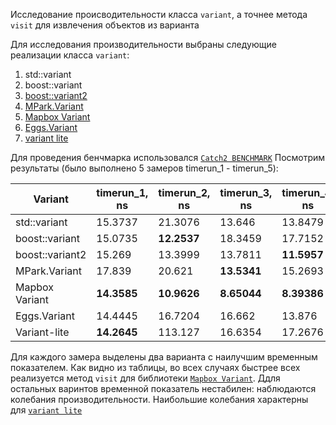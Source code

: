 Исследование происводительности класса `variant`, а точнее метода `visit` для извлечения объектов из варианта

Для исследования производительности выбраны следующие реализации класса `variant`:
1. std::variant 
2. boost::variant 
3. [boost::variant2](https://github.com/boostorg/variant2)
4. [MPark.Variant](https://github.com/mpark/variant)
5. [Mapbox Variant](https://github.com/mapbox/variant/tree/master)
6. [Eggs.Variant](https://github.com/eggs-cpp/variant)
7. [variant lite](https://github.com/martinmoene/variant-lite)

Для проведения бенчмарка использовался [`Catch2 BENCHMARK`](https://github.com/catchorg/Catch2/blob/devel/docs/benchmarks.md)
Посмотрим результаты (было выполнено 5 замеров timerun_1 - timerun_5):


|    Variant     | timerun_1, ns |timerun_2, ns | timerun_3, ns|timerun_4, ns |timerun_5, ns |
| -------------- | ------------- | ------------ | ------------ | ------------ | ------------ |
| std::variant   | 15.3737       | 21.3076      | 13.646       | 13.8479      | 13.6256      |
| boost::variant | 15.0735       | __12.2537__  | 18.3459      | 17.7152      | 11.1639      |
| boost::variant2| 15.269        | 13.3999      | 13.7811      | __11.5957__  | 17.0516      |
| MPark.Variant  | 17.839        | 20.621       | __13.5341__  | 15.2693      | 13.4423      |
| Mapbox Variant | __14.3585__   | __10.9626__  | __8.65044__  | __8.39386__  | __9.52733__  | 
| Eggs.Variant   | 14.4445       | 16.7204      | 16.662       | 13.876       | __10.7472__  |
| Variant-lite   | __14.2645__   | 113.127      | 16.6354      | 17.2676      | 12.6374      |


Для каждого замера выделены два варианта с наилучшим временным показателем.
Как видно из таблицы, во всех случаях быстрее всех реализуется метод `visit` для библиотеки [`Mapbox Variant`](https://github.com/mapbox/variant/tree/master).
Ддля остальных варинтов временной показатель нестабилен: наблюдаются колебания производительности.
Наибольшие колебания характерны для [`variant lite`](https://github.com/martinmoene/variant-lite)

